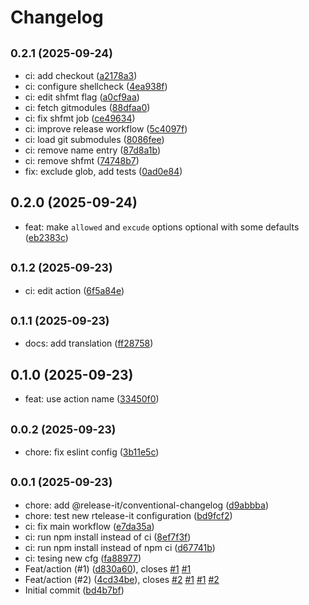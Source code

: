 # Changelog

## <small>0.2.1 (2025-09-24)</small>

* ci: add checkout ([a2178a3](https://github.com/dcdavidev/namae-no-eda/commit/a2178a3))
* ci: configure shellcheck ([4ea938f](https://github.com/dcdavidev/namae-no-eda/commit/4ea938f))
* ci: edit shfmt flag ([a0cf9aa](https://github.com/dcdavidev/namae-no-eda/commit/a0cf9aa))
* ci: fetch gitmodules ([88dfaa0](https://github.com/dcdavidev/namae-no-eda/commit/88dfaa0))
* ci: fix shfmt job ([ce49634](https://github.com/dcdavidev/namae-no-eda/commit/ce49634))
* ci: improve release workflow ([5c4097f](https://github.com/dcdavidev/namae-no-eda/commit/5c4097f))
* ci: load git submodules ([8086fee](https://github.com/dcdavidev/namae-no-eda/commit/8086fee))
* ci: remove name entry ([87d8a1b](https://github.com/dcdavidev/namae-no-eda/commit/87d8a1b))
* ci: remove shfmt ([74748b7](https://github.com/dcdavidev/namae-no-eda/commit/74748b7))
* fix: exclude glob, add tests ([0ad0e84](https://github.com/dcdavidev/namae-no-eda/commit/0ad0e84))

## 0.2.0 (2025-09-24)

* feat: make `allowed` and `excude` options optional with some defaults ([eb2383c](https://github.com/dcdavidev/namae-no-eda/commit/eb2383c))

## <small>0.1.2 (2025-09-23)</small>

* ci: edit action ([6f5a84e](https://github.com/dcdavidev/namae-no-eda/commit/6f5a84e))

## <small>0.1.1 (2025-09-23)</small>

* docs: add translation ([ff28758](https://github.com/dcdavidev/namae-no-eda/commit/ff28758))

## 0.1.0 (2025-09-23)

* feat: use action name ([33450f0](https://github.com/dcdavidev/namae-no-eda/commit/33450f0))

## <small>0.0.2 (2025-09-23)</small>

* chore: fix eslint config ([3b11e5c](https://github.com/dcdavidev/namae-no-eda/commit/3b11e5c))

## <small>0.0.1 (2025-09-23)</small>

* chore: add @release-it/conventional-changelog ([d9abbba](https://github.com/dcdavidev/namae-no-eda/commit/d9abbba))
* chore: test new rtelease-it configuration ([bd9fcf2](https://github.com/dcdavidev/namae-no-eda/commit/bd9fcf2))
* ci: fix main workflow ([e7da35a](https://github.com/dcdavidev/namae-no-eda/commit/e7da35a))
* ci: run npm install instead of ci ([8ef7f3f](https://github.com/dcdavidev/namae-no-eda/commit/8ef7f3f))
* ci: run npm install instead of npm ci ([d67741b](https://github.com/dcdavidev/namae-no-eda/commit/d67741b))
* ci: tesing new cfg ([fa88977](https://github.com/dcdavidev/namae-no-eda/commit/fa88977))
* Feat/action (#1) ([d830a60](https://github.com/dcdavidev/namae-no-eda/commit/d830a60)), closes [#1](https://github.com/dcdavidev/namae-no-eda/issues/1) [#1](https://github.com/dcdavidev/namae-no-eda/issues/1)
* Feat/action (#2) ([4cd34be](https://github.com/dcdavidev/namae-no-eda/commit/4cd34be)), closes [#2](https://github.com/dcdavidev/namae-no-eda/issues/2) [#1](https://github.com/dcdavidev/namae-no-eda/issues/1) [#1](https://github.com/dcdavidev/namae-no-eda/issues/1) [#2](https://github.com/dcdavidev/namae-no-eda/issues/2)
* Initial commit ([bd4b7bf](https://github.com/dcdavidev/namae-no-eda/commit/bd4b7bf))
